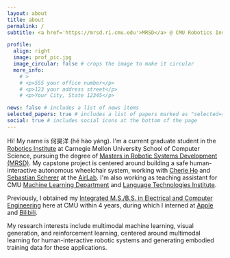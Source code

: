```yaml
---
layout: about
title: about
permalink: /
subtitle: <a href='https://mrsd.ri.cmu.edu'>MRSD</a> @ CMU Robotics Institute

profile:
  align: right
  image: prof_pic.jpg
  image_circular: false # crops the image to make it circular
  more_info:
    # >
    # <p>555 your office number</p>
    # <p>123 your address street</p>
    # <p>Your City, State 12345</p>

news: false # includes a list of news items
selected_papers: true # includes a list of papers marked as "selected={true}"
social: true # includes social icons at the bottom of the page
---
```


Hi! My name is 何昊洋 (hé hào yáng). I'm a current graduate student in the [Robotics Institute](https://www.ri.cmu.edu) at Carnegie Mellon University School of Computer Science, pursuing the degree of [Masters in Robotic Systems Development (MRSD)](https://mrsd.ri.cmu.edu). My capstone project is centered around building a safe human-interactive autonomous wheelchair system, working with [Cherie Ho](https://cherieho.com) and [Sebastian Scherer](https://theairlab.org/team/sebastian) at the [AirLab](https://theairlab.org). I'm also working as teaching assistant for CMU [Machine Learning Department](https://www.ml.cmu.edu) and [Language Technologies Institute](https://www.lti.cs.cmu.edu).

Previously, I obtained my [Integrated M.S./B.S. in Electrical and Computer Engineering](https://www.ece.cmu.edu/academics/integrated.html) here at CMU within 4 years, during which I interned at [Apple](https://www.apple.com) and [Bilibili](https://www.bilibili.com).

My research interests include multimodal machine learning, visual generation, and reinforcement learning, centered around multimodal learning for human-interactive robotic systems and generating embodied training data for these applications.
